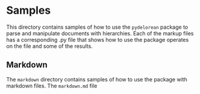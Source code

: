 # Samples 

This directory contains samples of how to use the `pydelorean` package to parse and manipulate documents 
with hierarchies. Each of the markup files has a corresponding .py file that shows how to use the package
operates on the file and some of the results.

## Markdown

The `markdown` directory contains samples of how to use the package with markdown files. The `markdown.md` file